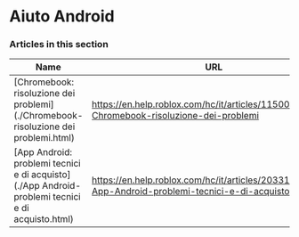 # Aiuto Android  
### Articles in this section
Name|URL
-|-
[Chromebook: risoluzione dei problemi](./Chromebook- risoluzione dei problemi.html) |https://en.help.roblox.com/hc/it/articles/115005743383-Chromebook-risoluzione-dei-problemi
[App Android: problemi tecnici e di acquisto](./App Android- problemi tecnici e di acquisto.html) |https://en.help.roblox.com/hc/it/articles/203313570-App-Android-problemi-tecnici-e-di-acquisto
